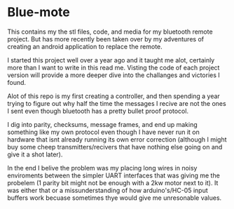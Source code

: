 # Blue-mote
This contains my the stl files, code, and media for my bluetooth remote project. But has more recently been taken over by my adventures of creating an android application to replace the remote.
  
I started this project well over a year ago and it taught me alot, certainly more than I want to write in this read me. Visting the code of each project version will provide a more deeper dive into the challanges and victories I found.

Alot of this repo is my first creating a controller, and then spending a year trying to figure out why half the time the messages I recive are not the ones I sent even though bluetooth has a pretty bullet proof protocol.

I dig into parity, checksums, message frames, and end up making something like my own protocol even though I have never run it on hardware that isnt already running its own error correction (although I might buy some cheep transmitters/recivers that have nothing else going on and give it a shot later).

In the end I belive the problem was my placing long wires in noisy enviroments between the simpler UART interfaces that was giving me the probelem (1 parity bit might not be enough with a 2kw motor next to it). It was either that or a missunderstanding of how arduino's/HC-05 input buffers work becuase sometimes thye would give me unresonable values.

